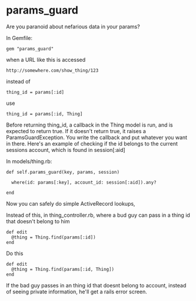 params_guard
============

Are you paranoid about nefarious data in your params?

In Gemfile:

    gem "params_guard"


when a URL like this is accessed

    http://somewhere.com/show_thing/123

instead of

    thing_id = params[:id]

use

    thing_id = params[:id, Thing]


Before returning thing_id, a callback in the Thing model is run, and is
expected to return true.  If it doesn't return true, it raises a
ParamsGuardException. You write the callback and put whatever you want in
there.  Here's an example of checking if the id belongs to the current sessions
account, which is found in session[:aid] 

In models/thing.rb:

    def self.params_guard(key, params, session)

      where(id: params[:key], account_id: session[:aid]).any?

    end


Now you can safely do simple ActiveRecord lookups,

Instead of this, in thing_controller.rb, where a bud guy can pass in a thing id that doesn't
belong to him

    def edit
      @thing = Thing.find(params[:id])
    end

Do this

    def edit
      @thing = Thing.find(params[:id, Thing])
    end

If the bad guy passes in an thing id that doesnt belong to account, instead of seeing
private information, he'll get a rails error screen.
